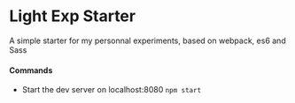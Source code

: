 # Light Exp Starter

A simple starter for my personnal experiments, based on webpack, es6 and Sass

#### Commands

* Start the dev server on localhost:8080
`npm start`
